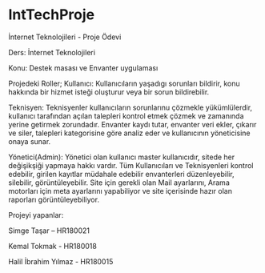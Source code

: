 # IntTechProje
İnternet Teknolojileri - Proje Ödevi

Ders: İnternet Teknolojileri

Konu: Destek masası ve Envanter uygulaması

Projedeki Roller;
Kullanıcı: Kullanıcıların yaşadıgı sorunları bildirir, konu hakkında bir hizmet isteği oluşturur veya bir sorun bildirebilir.

Teknisyen: Teknisyenler kullanıcıların sorunlarınu çözmekle yükümlülerdir, kullanıcı tarafından açılan talepleri kontrol
etmek çözmek ve zamanında yerine getirmek zorundadır. Envanter kaydı tutar, envanter veri ekler, çıkarır ve siler,
talepleri kategorisine göre analiz eder ve kullanıcının yöneticisine onaya sunar.

Yönetici(Admin): Yönetici olan kullanıcı master kullanıcıdır, sitede her değişikşiği yapmaya hakkı vardır. Tüm
Kullanıcıları ve Teknisyenleri kontrol edebilir, girilen kayıtlar müdahale edebilir envanterleri düzenleyebilir, silebilir,
görüntüleyebilir. Site için gerekli olan Mail ayarlarını, Arama motorları için meta ayarlarını yapabiliyor ve site
içerisinde hazır olan raporları görüntüleyebiliyor.

Projeyi yapanlar:

Simge Taşar – HR180021

Kemal Tokmak - HR180018

Halil İbrahim Yılmaz - HR180015
